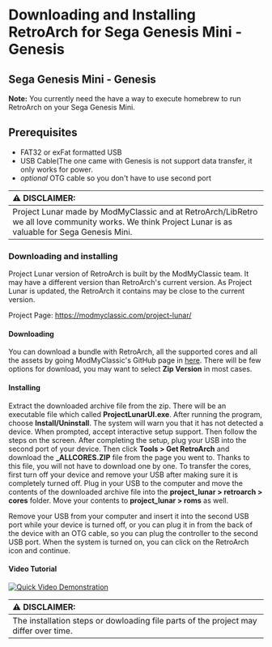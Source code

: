 # Downloading and Installing RetroArch for Sega Genesis Mini - Genesis

## Sega Genesis Mini - Genesis

**Note:** You currently need the have a way to execute homebrew to run RetroArch on your Sega Genesis Mini.

## Prerequisites

- FAT32 or exFat formatted USB
- USB Cable(The one came with Genesis is not support data transfer, it only works for power.
- *optional* OTG cable so you don't have to use second port

| :warning: DISCLAIMER:          |
|:---------------------------|
| Project Lunar made by ModMyClassic and at RetroArch/LibRetro we all love community works. We think Project Lunar is as valuable for Sega Genesis Mini.      |

### Downloading and installing

Project Lunar version of RetroArch is built by the ModMyClassic team. It may have a different version than RetroArch's current version. As Project Lunar is updated, the RetroArch it contains may be close to the current version.

Project Page: https://modmyclassic.com/project-lunar/

#### Downloading

You can download a bundle with RetroArch, all the supported cores and all the assets by going ModMyClassic's GitHub page in [here](https://github.com/Project-Lunar/Project-Lunar-Issue-Tracker/releases/tag/1.0.5). There will be few options for download, you may want to select **Zip Version** in most cases. 

#### Installing

Extract the downloaded archive file from the zip. There will be an executable file which called **ProjectLunarUI.exe**. After running the program, choose **Install/Uninstall**. The system will warn you that it has not detected a device. When prompted, accept interactive setup support. Then follow the steps on the screen. After completing the setup, plug your USB into the second port of your device. Then click **Tools > Get RetroArch** and download the **_ALLCORES.ZIP** file from the page you went to. Thanks to this file, you will not have to download one by one. To transfer the cores, first turn off your device and remove your USB after making sure it is completely turned off. Plug in your USB to the computer and move the contents of the downloaded archive file into the **project_lunar > retroarch > cores** folder. Move your contents to **project_lunar > roms** as well.

Remove your USB from your computer and insert it into the second USB port while your device is turned off, or you can plug it in from the back of the device with an OTG cable, so you can plug the controller to the second USB port. When the system is turned on, you can click on the RetroArch icon and continue.

#### Video Tutorial

[![Quick Video Demonstration](https://i.ytimg.com/vi/kCyTlMjvzWA/hqdefault.jpg)](https://www.youtube.com/watch?v=kCyTlMjvzWA)

| :warning: DISCLAIMER:          |
|:---------------------------|
| The installation steps or dowloading file parts of the project may differ over time.      |
